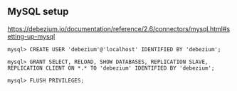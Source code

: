 ## MySQL setup

https://debezium.io/documentation/reference/2.6/connectors/mysql.html#setting-up-mysql

```
mysql> CREATE USER 'debezium'@'localhost' IDENTIFIED BY 'debezium';

mysql> GRANT SELECT, RELOAD, SHOW DATABASES, REPLICATION SLAVE, REPLICATION CLIENT ON *.* TO 'debezium' IDENTIFIED BY 'debezium';

mysql> FLUSH PRIVILEGES;
```